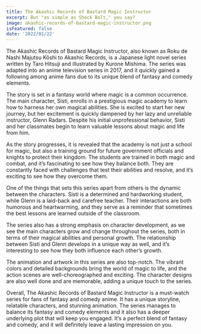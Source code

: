 ```yaml
---
title: The Akashic Records of Bastard Magic Instructor
excerpt: But "as simple as Shock Bolt," you say?
image: akashic-records-of-bastard-magic-instructor.png
isFeatured: false
date: '2022/01/22'
---
```


The Akashic Records of Bastard Magic Instructor, also known as Roku de Nashi Majutsu Kōshi to Akashic Records, is a Japanese light novel series written by Taro Hitsuji and illustrated by Kurone Mishima. The series was adapted into an anime television series in 2017, and it quickly gained a following among anime fans due to its unique blend of fantasy and comedy elements.

The story is set in a fantasy world where magic is a common occurrence. The main character, Sisti, enrolls in a prestigious magic academy to learn how to harness her own magical abilities. She is excited to start her new journey, but her excitement is quickly dampened by her lazy and unreliable instructor, Glenn Radars. Despite his initial unprofessional behavior, Sisti and her classmates begin to learn valuable lessons about magic and life from him.

As the story progresses, it is revealed that the academy is not just a school for magic, but also a training ground for future government officials and knights to protect their kingdom. The students are trained in both magic and combat, and it’s fascinating to see how they balance both. They are constantly faced with challenges that test their abilities and resolve, and it’s exciting to see how they overcome them.

One of the things that sets this series apart from others is the dynamic between the characters. Sisti is a determined and hardworking student, while Glenn is a laid-back and carefree teacher. Their interactions are both humorous and heartwarming, and they serve as a reminder that sometimes the best lessons are learned outside of the classroom.

The series also has a strong emphasis on character development, as we see the main characters grow and change throughout the series, both in terms of their magical abilities and personal growth. The relationship between Sisti and Glenn develops in a unique way as well, and it’s interesting to see how they both influence each other’s growth.

The animation and artwork in this series are also top-notch. The vibrant colors and detailed backgrounds bring the world of magic to life, and the action scenes are well-choreographed and exciting. The character designs are also well done and are memorable, adding a unique touch to the series.

Overall, The Akashic Records of Bastard Magic Instructor is a must-watch series for fans of fantasy and comedy anime. It has a unique storyline, relatable characters, and stunning animation. The series manages to balance its fantasy and comedy elements and it also has a deeper underlying plot that will keep you engaged. It’s a perfect blend of fantasy and comedy, and it will definitely leave a lasting impression on you.